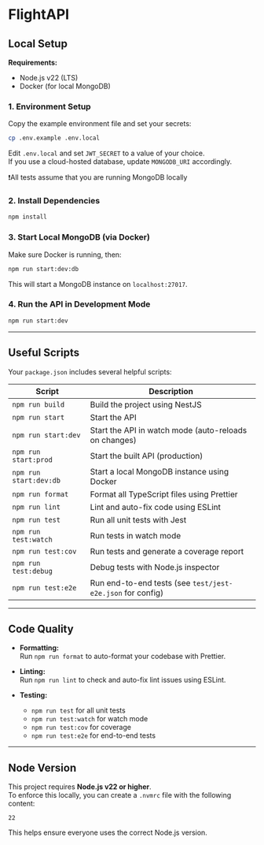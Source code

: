 # FlightAPI

## Local Setup

**Requirements:**

- Node.js v22 (LTS)
- Docker (for local MongoDB)

### 1. Environment Setup

Copy the example environment file and set your secrets:

```sh
cp .env.example .env.local
```

Edit `.env.local` and set `JWT_SECRET` to a value of your choice.  
If you use a cloud-hosted database, update `MONGODB_URI` accordingly.

❗All tests assume that you are running MongoDB locally

### 2. Install Dependencies

```sh
npm install
```

### 3. Start Local MongoDB (via Docker)

Make sure Docker is running, then:

```sh
npm run start:dev:db
```

This will start a MongoDB instance on `localhost:27017`.

### 4. Run the API in Development Mode

```sh
npm run start:dev
```

---

## Useful Scripts

Your `package.json` includes several helpful scripts:

| Script                 | Description                                                |
| ---------------------- | ---------------------------------------------------------- |
| `npm run build`        | Build the project using NestJS                             |
| `npm run start`        | Start the API                                              |
| `npm run start:dev`    | Start the API in watch mode (auto-reloads on changes)      |
| `npm run start:prod`   | Start the built API (production)                           |
| `npm run start:dev:db` | Start a local MongoDB instance using Docker                |
| `npm run format`       | Format all TypeScript files using Prettier                 |
| `npm run lint`         | Lint and auto-fix code using ESLint                        |
| `npm run test`         | Run all unit tests with Jest                               |
| `npm run test:watch`   | Run tests in watch mode                                    |
| `npm run test:cov`     | Run tests and generate a coverage report                   |
| `npm run test:debug`   | Debug tests with Node.js inspector                         |
| `npm run test:e2e`     | Run end-to-end tests (see `test/jest-e2e.json` for config) |

---

## Code Quality

- **Formatting:**  
  Run `npm run format` to auto-format your codebase with Prettier.

- **Linting:**  
  Run `npm run lint` to check and auto-fix lint issues using ESLint.

- **Testing:**
  - `npm run test` for all unit tests
  - `npm run test:watch` for watch mode
  - `npm run test:cov` for coverage
  - `npm run test:e2e` for end-to-end tests

---

## Node Version

This project requires **Node.js v22 or higher**.  
To enforce this locally, you can create a `.nvmrc` file with the following content:

```
22
```

This helps ensure everyone uses the correct Node.js version.
